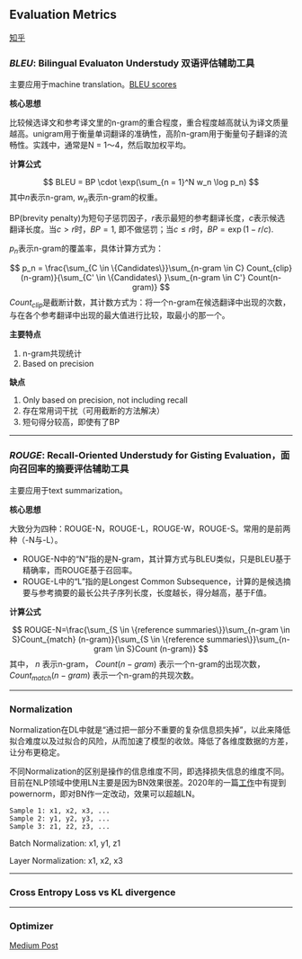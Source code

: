 ## Evaluation Metrics

[知乎](https://zhuanlan.zhihu.com/p/108630305)

### **_BLEU_**: Bilingual Evaluaton Understudy 双语评估辅助工具

主要应用于machine translation。[BLEU scores](https://towardsdatascience.com/foundations-of-nlp-explained-bleu-score-and-wer-metrics-1a5ba06d812b)

**核心思想**

比较候选译文和参考译文里的n-gram的重合程度，重合程度越高就认为译文质量越高。unigram用于衡量单词翻译的准确性，高阶n-gram用于衡量句子翻译的流畅性。实践中，通常是N = 1～4，然后取加权平均。

**计算公式**

$$
BLEU = BP \cdot \exp(\sum_{n = 1}^N w_n \log p_n)
$$
其中$n$表示n-gram, $w_n$表示n-gram的权重。

BP(brevity penalty)为短句子惩罚因子，$r$表示最短的参考翻译长度，$c$表示候选翻译长度。当$c > r$时，$BP = 1$, 即不做惩罚；当$c \leq r$时，$BP = \exp(1-r/c)$. 

$p_n$表示n-gram的覆盖率，具体计算方式为：

$$
p_n = \frac{\sum_{C \in \{Candidates\}}\sum_{n-gram \in C} Count_{clip}(n-gram)}{\sum_{C' \in \{Candidates\} }\sum_{n-gram \in C'} Count(n-gram)}
$$
$Count_{clip}$是截断计数，其计数方式为：将一个n-gram在候选翻译中出现的次数，与在各个参考翻译中出现的最大值进行比较，取最小的那一个。


**主要特点**

1. n-gram共现统计
2. Based on precision

**缺点**

1. Only based on precision, not including recall
2. 存在常用词干扰（可用截断的方法解决）
3. 短句得分较高，即使有了BP

****

### **_ROUGE_**: Recall-Oriented Understudy for Gisting Evaluation，面向召回率的摘要评估辅助工具

主要应用于text summarization。

**核心思想**

大致分为四种：ROUGE-N，ROUGE-L，ROUGE-W，ROUGE-S。常用的是前两种（-N与-L）。

- ROUGE-N中的“N”指的是N-gram，其计算方式与BLEU类似，只是BLEU基于精确率，而ROUGE基于召回率。
- ROUGE-L中的“L”指的是Longest Common Subsequence，计算的是候选摘要与参考摘要的最长公共子序列长度，长度越长，得分越高，基于F值。

**计算公式**

$$
ROUGE-N=\frac{\sum_{S \in \{reference summaries\}}\sum_{n-gram \in S}Count_{match} (n-gram)}{\sum_{S \in \{reference summaries\}}\sum_{n-gram \in S}Count (n-gram)}
$$
其中， $n$ 表示n-gram， $Count (n-gram)$ 表示一个n-gram的出现次数， $Count_{match} (n-gram)$ 表示一个n-gram的共现次数。

****

### Normalization

Normalization在DL中就是“通过把一部分不重要的复杂信息损失掉”，以此来降低拟合难度以及过拟合的风险，从而加速了模型的收敛。降低了各维度数据的方差，让分布更稳定。

不同Normalization的区别是操作的信息维度不同，即选择损失信息的维度不同。目前在NLP领域中使用LN主要是因为BN效果很差。2020年的一篇[工作](https://arxiv.org/abs/2003.07845)中有提到 powernorm，即对BN作一定改动，效果可以超越LN。

```
Sample 1: x1, x2, x3, ...
Sample 2: y1, y2, y3, ...
Sample 3: z1, z2, z3, ...
```

Batch Normalization: x1, y1, z1

Layer Normalization: x1, x2, x3

****

### Cross Entropy Loss vs KL divergence

****

### Optimizer

[Medium Post](https://medium.com/mlearning-ai/optimizers-in-deep-learning-7bf81fed78a0)



